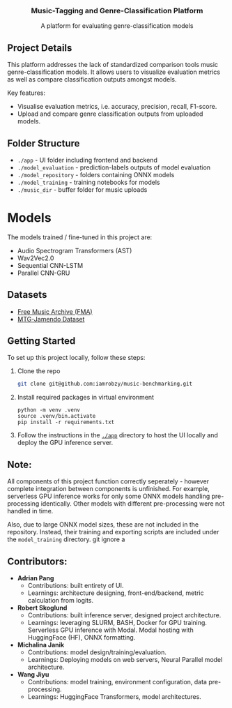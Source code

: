 <!-- PROJECT LOGO -->
<a id="readme-top"></a>
<br />
  <h3 align="center">Music-Tagging and Genre-Classification Platform</h3>
  <p align="center">
    A platform for evaluating genre-classification models
  </p>
</div>

<!-- ABOUT THE PROJECT -->
## Project Details

This platform addresses the lack of standardized comparison tools music genre-classification models. It allows users to visualize evaluation metrics as well as compare classification outputs amongst models. 

Key features:
- Visualise evaluation metrics, i.e. accuracy, precision, recall, F1-score.
- Upload and compare genre classification outputs from uploaded models.

<!-- FOLDER STRUCTURE -->
## Folder Structure

- `./app` - UI folder including frontend and backend
- `./model_evaluation` - prediction-labels outputs of model evaluation
- `./model_repository` - folders containing ONNX models
- `./model_training` - training notebooks for models
- `./music_dir` - buffer folder for music uploads

# Models

The models trained / fine-tuned in this project are:
- Audio Spectrogram Transformers (AST)
- Wav2Vec2.0
- Sequential CNN-LSTM
- Parallel CNN-GRU


## Datasets

- [Free Music Archive (FMA)](https://github.com/mdeff/fma?tab=readme-ov-file)
- [MTG-Jamendo Dataset](https://github.com/MTG/mtg-jamendo-dataset)

<!-- GETTING STARTED -->
## Getting Started

To set up this project locally, follow these steps:

1. Clone the repo
   ```sh
   git clone git@github.com:iamrobzy/music-benchmarking.git
   ```
2. Install required packages in virtual environment
   ```
   python -m venv .venv
   source .venv/bin.activate
   pip install -r requirements.txt
   ```
3. Follow the instructions in the [`./app`](./app) directory to host the UI locally and deploy the GPU inference server.

## Note:

All components of this project function correctly seperately - however complete integration between components is unfinished. For example, serverless GPU inference works for only some ONNX models handling pre-processing identically. Other models with different pre-processing were not handled in time. 

Also, due to large ONNX model sizes, these are not included in the repository. Instead, their training and exporting scripts are included under the `model_training` directory.
git ignore a
<!-- CONTACT -->
## Contributors:
- **Adrian Pang**
  - Contributions: built entirety of UI.
  - Learnings: architecture designing, front-end/backend, metric calculation from logits.
- **Robert Skoglund**
  - Contributions: built inference server, designed project architecture.
  - Learnings: leveraging SLURM, BASH, Docker for GPU training. Serverless GPU inference with Modal. Modal hosting with HuggingFace (HF), ONNX formatting.
- **Michalina Janik**
  - Contributions: model design/training/evaluation.
  - Learnings: Deploying models on web servers, Neural Parallel model architecture.
- **Wang Jiyu**
  - Contributions: model training, environment configuration, data pre-processing.
  - Learnings: HuggingFace Transformers, model architectures.